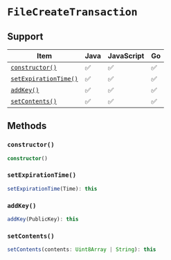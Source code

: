 # `FileCreateTransaction`

## Support

| Item | Java | JavaScript | Go
| - | - | - | - |
| [`constructor()`](#new) | ✅ | ✅ | ✅
| [`setExpirationTime()`](#setExpirationTime) | ✅ | ✅ | ✅
| [`addKey()`](#addKey) | ✅ | ✅ | ✅
| [`setContents()`](#setContents) | ✅ | ✅ | ✅

## Methods

### `constructor()`

```typescript
constructor()
```

### `setExpirationTime()`

```typescript
setExpirationTime(Time): this
```

### `addKey()`

```typescript
addKey(PublicKey): this
```

### `setContents()`

```typescript
setContents(contents: Uint8Array | String): this
```
